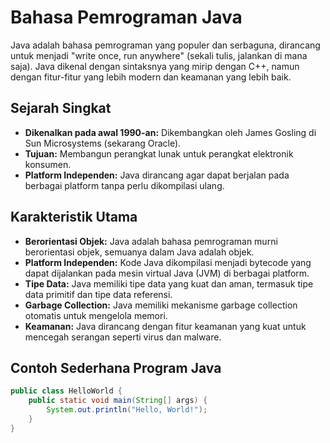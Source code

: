# Bahasa Pemrograman Java

Java adalah bahasa pemrograman yang populer dan serbaguna, dirancang untuk menjadi "write once, run anywhere" (sekali tulis, jalankan di mana saja). Java dikenal dengan sintaksnya yang mirip dengan C++, namun dengan fitur-fitur yang lebih modern dan keamanan yang lebih baik.

## Sejarah Singkat

- **Dikenalkan pada awal 1990-an:** Dikembangkan oleh James Gosling di Sun Microsystems (sekarang Oracle).
- **Tujuan:** Membangun perangkat lunak untuk perangkat elektronik konsumen.
- **Platform Independen:** Java dirancang agar dapat berjalan pada berbagai platform tanpa perlu dikompilasi ulang.

## Karakteristik Utama

- **Berorientasi Objek:** Java adalah bahasa pemrograman murni berorientasi objek, semuanya dalam Java adalah objek.
- **Platform Independen:** Kode Java dikompilasi menjadi bytecode yang dapat dijalankan pada mesin virtual Java (JVM) di berbagai platform.
- **Tipe Data:** Java memiliki tipe data yang kuat dan aman, termasuk tipe data primitif dan tipe data referensi.
- **Garbage Collection:** Java memiliki mekanisme garbage collection otomatis untuk mengelola memori.
- **Keamanan:** Java dirancang dengan fitur keamanan yang kuat untuk mencegah serangan seperti virus dan malware.

## Contoh Sederhana Program Java

```java
public class HelloWorld {
    public static void main(String[] args) {
        System.out.println("Hello, World!");
    }
}
```
